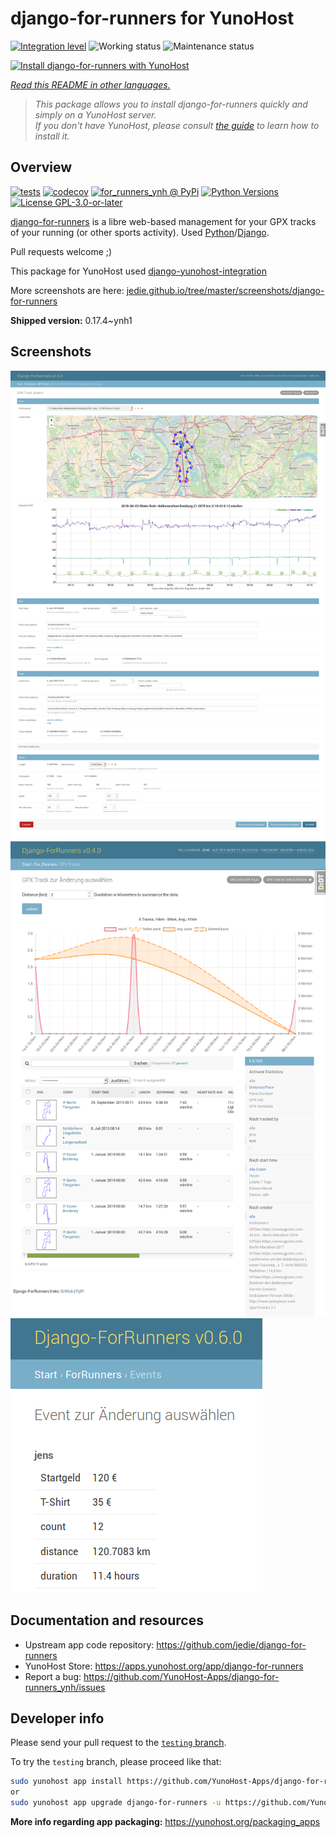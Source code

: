 <!--
N.B.: This README was automatically generated by <https://github.com/YunoHost/apps/tree/master/tools/readme_generator>
It shall NOT be edited by hand.
-->

# django-for-runners for YunoHost

[![Integration level](https://dash.yunohost.org/integration/django-for-runners.svg)](https://ci-apps.yunohost.org/ci/apps/django-for-runners/) ![Working status](https://ci-apps.yunohost.org/ci/badges/django-for-runners.status.svg) ![Maintenance status](https://ci-apps.yunohost.org/ci/badges/django-for-runners.maintain.svg)

[![Install django-for-runners with YunoHost](https://install-app.yunohost.org/install-with-yunohost.svg)](https://install-app.yunohost.org/?app=django-for-runners)

*[Read this README in other languages.](./ALL_README.md)*

> *This package allows you to install django-for-runners quickly and simply on a YunoHost server.*  
> *If you don't have YunoHost, please consult [the guide](https://yunohost.org/install) to learn how to install it.*

## Overview

[![tests](https://github.com/YunoHost-Apps/django-for-runners_ynh/actions/workflows/tests.yml/badge.svg?branch=main)](https://github.com/YunoHost-Apps/django-for-runners_ynh/actions/workflows/tests.yml)
[![codecov](https://codecov.io/github/jedie/for_runners_ynh/branch/main/graph/badge.svg)](https://app.codecov.io/github/jedie/for_runners_ynh)
[![for_runners_ynh @ PyPi](https://img.shields.io/pypi/v/for_runners_ynh?label=for_runners_ynh%20%40%20PyPi)](https://pypi.org/project/for_runners_ynh/)
[![Python Versions](https://img.shields.io/pypi/pyversions/for_runners_ynh)](https://github.com/YunoHost-Apps/django-for-runners_ynh/blob/main/pyproject.toml)
[![License GPL-3.0-or-later](https://img.shields.io/pypi/l/for_runners_ynh)](https://github.com/YunoHost-Apps/django-for-runners_ynh/blob/main/LICENSE)

[django-for-runners](https://github.com/jedie/django-for-runners) is a libre web-based management for your GPX tracks of your running (or other sports activity). Used [Python](https://www.python.org/)/[Django](https://www.djangoproject.com/).

Pull requests welcome ;)

This package for YunoHost used [django-yunohost-integration](https://github.com/YunoHost-Apps/django_yunohost_integration)

More screenshots are here: [jedie.github.io/tree/master/screenshots/django-for-runners](https://github.com/jedie/jedie.github.io/tree/master/screenshots/django-for-runners/README.creole)


**Shipped version:** 0.17.4~ynh1

## Screenshots

![Screenshot of django-for-runners](./doc/screenshots/for_runers_v060_2018_07_31_gpx_track.png)
![Screenshot of django-for-runners](./doc/screenshots/for_runners_v040_2018_6_26_gpx_info.png)
![Screenshot of django-for-runners](./doc/screenshots/for_runners_v060_2018_07_19_event_costs.png)

## Documentation and resources

- Upstream app code repository: <https://github.com/jedie/django-for-runners>
- YunoHost Store: <https://apps.yunohost.org/app/django-for-runners>
- Report a bug: <https://github.com/YunoHost-Apps/django-for-runners_ynh/issues>

## Developer info

Please send your pull request to the [`testing` branch](https://github.com/YunoHost-Apps/django-for-runners_ynh/tree/testing).

To try the `testing` branch, please proceed like that:

```bash
sudo yunohost app install https://github.com/YunoHost-Apps/django-for-runners_ynh/tree/testing --debug
or
sudo yunohost app upgrade django-for-runners -u https://github.com/YunoHost-Apps/django-for-runners_ynh/tree/testing --debug
```

**More info regarding app packaging:** <https://yunohost.org/packaging_apps>
